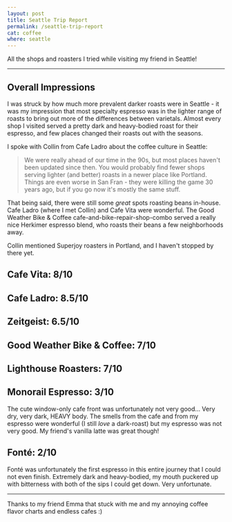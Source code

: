```yaml
---
layout: post
title: Seattle Trip Report
permalink: /seattle-trip-report
cat: coffee
where: seattle
---
```


All the shops and roasters I tried while visiting my friend in Seattle!

---

## Overall Impressions

I was struck by how much more prevalent darker roasts were in Seattle - it was my impression that most specialty espresso was in the lighter range of roasts to bring out more of the differences between varietals.
Almost every shop I visited served a pretty dark and heavy-bodied roast for their espresso, and few places changed their roasts out with the seasons.

I spoke with Collin from Cafe Ladro about the coffee culture in Seattle:

> We were really ahead of our time in the 90s, but most places haven't been updated since then.
> You would probably find fewer shops serving lighter (and better) roasts in a newer place like Portland.
> Things are even worse in San Fran - they were killing the game 30 years ago, but if you go now it's mostly the same stuff.

That being said, there were still some *great* spots roasting beans in-house.
Cafe Ladro (where I met Collin) and Cafe Vita were wonderful.
The Good Weather Bike & Coffee cafe-and-bike-repair-shop-combo served a really nice Herkimer espresso blend, who roasts their beans a few neighborhoods away.


Collin mentioned Superjoy roasters in Portland, and I haven't stopped by there yet.

<!---
- milstead in freemont
- were ahead of the curve in the 90s haven't really updated 
- san fran is worse than seattle
- collin 
- superjoy
- kurasu roasters from japan
-->

## Cafe Vita: 8/10
## Cafe Ladro: 8.5/10
## Zeitgeist: 6.5/10
## Good Weather Bike & Coffee: 7/10
## Lighthouse Roasters: 7/10
## Monorail Espresso: 3/10

The cute window-only cafe front was unfortunately not very good...
Very dry, very dark, HEAVY body.
The smells from the cafe and from my espresso were wonderful (I still *love* a dark-roast) but my espresso was not very good.
My friend's vanilla latte was great though!

## Fonté: 2/10

Fonté was unfortunately the first espresso in this entire journey that I could not even finish.
Extremely dark and heavy-bodied, my mouth puckered up with bitterness with both of the sips I could get down.
Very unfortunate.

---

Thanks to my friend Emma that stuck with me and my annoying coffee flavor charts and endless cafes :)
